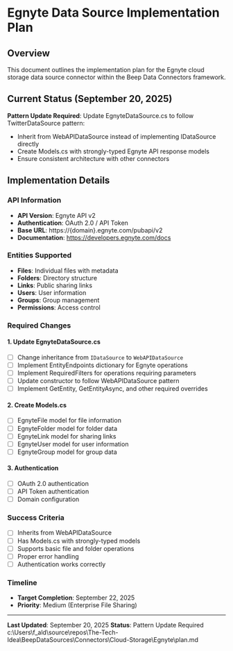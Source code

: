 # Egnyte Data Source Implementation Plan

## Overview
This document outlines the implementation plan for the Egnyte cloud storage data source connector within the Beep Data Connectors framework.

## Current Status (September 20, 2025)
**Pattern Update Required**: Update EgnyteDataSource.cs to follow TwitterDataSource pattern:
- Inherit from WebAPIDataSource instead of implementing IDataSource directly
- Create Models.cs with strongly-typed Egnyte API response models
- Ensure consistent architecture with other connectors

## Implementation Details

### API Information
- **API Version**: Egnyte API v2
- **Authentication**: OAuth 2.0 / API Token
- **Base URL**: https://{domain}.egnyte.com/pubapi/v2
- **Documentation**: https://developers.egnyte.com/docs

### Entities Supported
- **Files**: Individual files with metadata
- **Folders**: Directory structure
- **Links**: Public sharing links
- **Users**: User information
- **Groups**: Group management
- **Permissions**: Access control

### Required Changes

#### 1. Update EgnyteDataSource.cs
- [ ] Change inheritance from `IDataSource` to `WebAPIDataSource`
- [ ] Implement EntityEndpoints dictionary for Egnyte operations
- [ ] Implement RequiredFilters for operations requiring parameters
- [ ] Update constructor to follow WebAPIDataSource pattern
- [ ] Implement GetEntity, GetEntityAsync, and other required overrides

#### 2. Create Models.cs
- [ ] EgnyteFile model for file information
- [ ] EgnyteFolder model for folder data
- [ ] EgnyteLink model for sharing links
- [ ] EgnyteUser model for user information
- [ ] EgnyteGroup model for group data

#### 3. Authentication
- [ ] OAuth 2.0 authentication
- [ ] API Token authentication
- [ ] Domain configuration

### Success Criteria
- [ ] Inherits from WebAPIDataSource
- [ ] Has Models.cs with strongly-typed models
- [ ] Supports basic file and folder operations
- [ ] Proper error handling
- [ ] Authentication works correctly

### Timeline
- **Target Completion**: September 22, 2025
- **Priority**: Medium (Enterprise File Sharing)

---

**Last Updated**: September 20, 2025
**Status**: Pattern Update Required</content>
<parameter name="filePath">c:\Users\f_ald\source\repos\The-Tech-Idea\BeepDataSources\Connectors\Cloud-Storage\Egnyte\plan.md